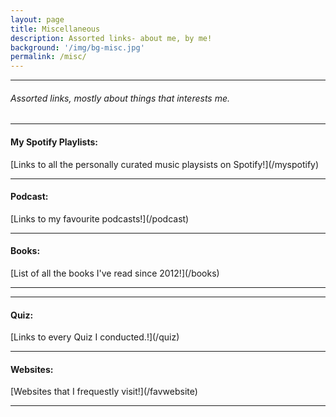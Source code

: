 ```yaml
---
layout: page
title: Miscellaneous
description: Assorted links- about me, by me!
background: '/img/bg-misc.jpg'
permalink: /misc/
---
```


<hr>
<h6> Assorted links, mostly about things that interests me. </h6>

<hr>
<h4>My Spotify Playlists:</h4>
[Links to all the personally curated music playsists on Spotify!](/myspotify)
<hr>

<h4>Podcast:</h4>
[Links to my favourite podcasts!](/podcast)

<hr>
<h4>Books:</h4>
[List of all the books I've read since 2012!](/books)
<hr>

<hr>
<h4>Quiz:</h4>
[Links to every Quiz I conducted.!](/quiz)
<hr>

<h4>Websites:</h4>
[Websites that I frequestly visit!](/favwebsite)

<hr>